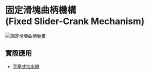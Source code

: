 # 固定滑塊曲柄機構<br />(Fixed Slider-Crank Mechanism)

![固定滑塊曲柄動畫](/images/linkage/固定滑塊曲柄動畫.gif)

## 實際應用

- [手壓式抽水機](/linkage/slider-crank/examples/water-pump)
